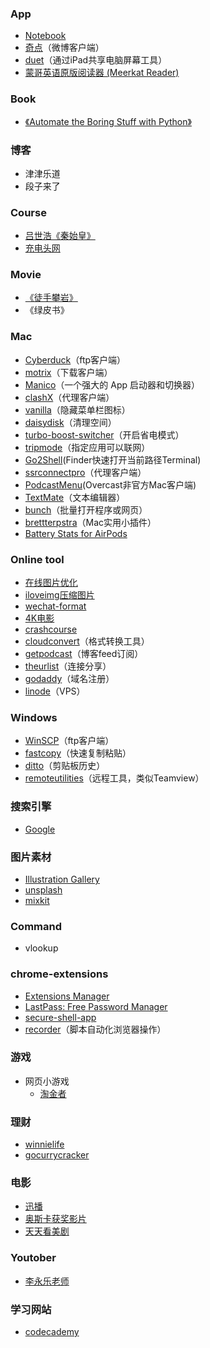 ### App
- [Notebook](https://itunes.apple.com/cn/app/notebook-take-notes-sync/id973801089)
- [奇点](https://itunes.apple.com/cn/app/%E5%A5%87%E7%82%B9-%E8%BD%BB%E8%BD%BB%E6%9D%BE%E6%9D%BE%E5%88%B7%E5%BE%AE%E5%8D%9A/id947792507)（微博客户端）
- [duet](https://itunes.apple.com/cn/app/duet-display/id935754064?mt=8)（通过iPad共享电脑屏幕工具）
- [蒙哥英语原版阅读器 (Meerkat Reader)](https://itunes.apple.com/cn/app/meng-ge-ying-yu-yuan-ban-yue/id483247714)

### Book
- [《Automate the Boring Stuff with Python》 ](https://automatetheboringstuff.com/)

### 博客
- 津津乐道
- 段子来了

### Course
- [吕世浩《秦始皇》](https://www.coursera.org/learn/qin-shi-huang)
- [充电头网](http://www.chongdiantou.com/)

### Movie
- [《徒手攀岩》](http://www.iqiyi.com/v_19rqttcxyo.html?vfm=2008_aldbd)
- 《绿皮书》

### Mac
- [Cyberduck](https://cyberduck.io/)（ftp客户端）
- [motrix](https://motrix.app/)（下载客户端）
- [Manico](https://itunes.apple.com/cn/app/manico/id724472954?mt=12)（一个强大的 App 启动器和切换器）
- [clashX](https://github.com/yichengchen/clashX)（代理客户端）
- [vanilla](https://matthewpalmer.net/vanilla/)（隐藏菜单栏图标）
- [daisydisk](https://daisydiskapp.com/)（清理空间）
- [turbo-boost-switcher](https://www.rugarciap.com/turbo-boost-switcher-for-os-x/)（开启省电模式）
- [tripmode](https://www.tripmode.ch/)（指定应用可以联网）
- [Go2Shell](https://zipzapmac.com/Go2Shell)(Finder快速打开当前路径Terminal)
- [ssrconnectpro](https://itunes.apple.com/cn/app/ssrconnectpro/id1376924741)（代理客户端）
- [PodcastMenu](https://github.com/insidegui/PodcastMenu)(Overcast非官方Mac客户端)
- [TextMate](https://macromates.com/)（文本编辑器）
- [bunch](https://brettterpstra.com/projects/bunch/)（批量打开程序或网页）
- [brettterpstra](https://brettterpstra.com/downloads/)（Mac实用小插件）
- [Battery Stats for AirPods](https://apps.apple.com/cn/app/battery-stats-for-airpods/id1405763798?mt=12)

### Online tool
- [在线图片优化](http://optimizilla.com/zh/)
- [iloveimg压缩图片](https://www.iloveimg.com/zh-cn/compress-image)
- [wechat-format](https://lab.lyric.im/wxformat/)
- [4K电影](https://www.4kdy.net)
- [crashcourse](https://thecrashcourse.com/)
- [cloudconvert](https://cloudconvert.com)（格式转换工具）
- [getpodcast](https://getpodcast.xyz/)（博客feed订阅）
- [theurlist](https://www.theurlist.com/)（连接分享）
- [godaddy](https://sg.godaddy.com)（域名注册）
- [linode](https://www.linode.com/)（VPS）

### Windows
- [WinSCP](http://winscp.net/eng/index.php)（ftp客户端）
- [fastcopy](https://fastcopy.jp/en/)（快速复制粘贴）
- [ditto](https://www.ditto.com/)（剪贴板历史）
- [remoteutilities](https://www.remoteutilities.com)（远程工具，类似Teamview）

### 搜索引擎
- [Google](https://www.google.com.hk/)

### 图片素材
- [Illustration Gallery](https://gallery.manypixels.co/)
- [unsplash](https://unsplash.com/)
- [mixkit](https://mixkit.co/art/)

### Command
- vlookup

### chrome-extensions
- [Extensions Manager ](https://chrome.google.com/webstore/detail/extensions-manager-aka-sw/lpleipinonnoibneeejgjnoeekmbopbc/related?utm_source=chrome-ntp-icon)
- [LastPass: Free Password Manager
](https://chrome.google.com/webstore/detail/lastpass-free-password-ma/hdokiejnpimakedhajhdlcegeplioahd)
- [secure-shell-app](https://chrome.google.com/webstore/detail/secure-shell-app/pnhechapfaindjhompbnflcldabbghjo)
- [recorder](https://chrome.google.com/webstore/detail/puppeteer-recorder/djeegiggegleadkkbgopoonhjimgehda)（脚本自动化浏览器操作）

### 游戏
- 网页小游戏 
    - [淘金者](http://loderunnerwebgame.com/game/) 

### 理财
- [winnielife](https://winnielife.com/about/)
- [gocurrycracker](https://www.gocurrycracker.com/)

### 电影
- [迅播](https://22tu.cc)
- [奥斯卡获奖影片](https://www.imdb.com/search/title?count=100&groups=oscar_best_picture_winners&sort=year,desc&ref_=nv_ch_osc)
- [天天看美剧](http://www.msj1.com/)

### Youtober
- [李永乐老师](https://www.youtube.com/channel/UCSs4A6HYKmHA2MG_0z-F0xw)

### 学习网站
- [codecademy](https://www.codecademy.com)